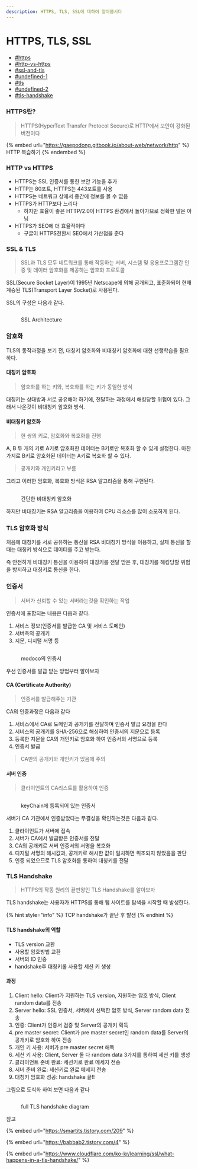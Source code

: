 ```yaml
---
description: HTTPS, TLS, SSL에 대하여 알아봅시다
---
```


# HTTPS, TLS, SSL

* [#https](https-tls-ssl.md#https "mention")
* [#http-vs-https](https-tls-ssl.md#http-vs-https "mention")
* [#ssl-and-tls](https-tls-ssl.md#ssl-and-tls "mention")
* [#undefined-1](https-tls-ssl.md#undefined-1 "mention")
* [#tls](https-tls-ssl.md#tls "mention")
* [#undefined-2](https-tls-ssl.md#undefined-2 "mention")
* [#tls-handshake](https-tls-ssl.md#tls-handshake "mention")

### HTTPS란?

> HTTPS(HyperText Transfer Protocol Secure)로 HTTP에서 보안이 강화된 버전이다

{% embed url="https://gaepodong.gitbook.io/about-web/network/http" %}
HTTP 복습하기
{% endembed %}

### HTTP vs HTTPS

* HTTPS는 SSL 인증서를 통한 보안 기능을 추가
* HTTP는 80포트, HTTPS는 443포트를 사용
* HTTPS는 네트워크 상에서 중간에 정보를 볼 수 없음
* HTTPS가 HTTP보다 느리다
  * 하지만 효율이 좋은 HTTP/2.0이 HTTPS 환경에서 돌아가므로 정확한 말은 아님
* HTTPS가 SEO에 더 효율적이다
  * 구글이 HTTPS전환시 SEO에서 가산점을 준다

### SSL & TLS

> SSL과 TLS 모두 네트워크를 통해 작동하는 서버, 시스템 및 응용프로그램간 인증 및 데이터 암호화를 제공하는 암호화 프로토콜

SSL(Secure Socket Layer)이 1995년 Netscape에 의해 공개되고, 표준화되어 현재 계승된 TLS(Transport Layer Socket)로 사용된다.

SSL의 구성은 다음과 같다.

<figure><img src="../.gitbook/assets/image (4) (2).png" alt=""><figcaption><p>SSL Architecture</p></figcaption></figure>

### 암호화

TLS의 동작과정을 보기 전, 대칭키 암호화와 비대칭키 암호화에 대한 선행학습을 필요하다.

#### 대칭키 암호화

> 암호화를 하는 키와, 복호화를 하는 키가 동일한 방식

대칭키는 상대방과 서로 공유해야 하기에, 전달하는 과정에서 해킹당할 위험이 있다. 그래서 나온것이 비대칭키 암호화 방식.

#### 비대칭키 암호화

> 한 쌍의 키로, 암호화와 복호화를 진행

A, B 두 개의 키로 A키로 암호화한 데이터는 B키로만 복호화 할 수 있게 설정한다. 마찬가지로 B키로 암호화된 데이터는 A키로 복호화 할 수 있다.

> 공개키와 개인키라고 부름

그리고 이러한 암호화, 복호화 방식은 RSA 알고리즘을 통해 구현된다.

<figure><img src="../.gitbook/assets/image (3) (1).png" alt=""><figcaption><p>간단한 비대칭키 암호화</p></figcaption></figure>

하지만 비대칭키는 RSA 알고리즘을 이용하여 CPU 리소스를 많이 소모하게 된다.

### TLS 암호화 방식

처음에 대칭키를 서로 공유하는 통신을 RSA 비대칭키 방식을 이용하고, 실제 통신을 할 때는 대칭키 방식으로 데이터를 주고 받는다.

즉 안전하게 비대칭키 통신을 이용하여 대칭키를 전달 받은 후, 대칭키를 해킹당할 위험을 방지하고 대칭키로 통신을 한다.



### 인증서

> 서버가 신뢰할 수 있는 서버라는것을 확인하는 작업

인증서에 포함되는 내용은 다음과 같다.

1. 서비스 정보(인증서를 발급한 CA 및 서비스 도메인)
2. 서버측의 공개키
3. 지문, 디지털 서명 등

<figure><img src="../.gitbook/assets/image (4) (1).png" alt=""><figcaption><p>modoco의 인증서</p></figcaption></figure>

우선 인증서를 발급 받는 방법부터 알아보자

#### CA (Certificate Authority)

> 인증서를 발급해주는 기관

CA의 인증과정은 다음과 같다

1. 서비스에서 CA로 도메인과 공개키를 전달하며 인증서 발급 요청을 한다
2. 서비스의 공개키를 SHA-256으로 해싱하여 인증서의 지문으로 등록
3. 등록한 지문을 CA의 개인키로 암호화 하여 인증서의 서명으로 등록
4. 인증서 발급

> CA만의 공개키와 개인키가 있음에 주의

#### 서버 인증

> 클라이언트의 CA리스트를 활용하여 인증

<figure><img src="../.gitbook/assets/image (2) (1).png" alt=""><figcaption><p>keyChain에 등록되어 있는 인증서</p></figcaption></figure>

서버가 CA 기관에서 인증받았다는 무결성을 확인하는것은 다음과 같다.

1. 클라이언트가 서버에 접속
2. 서버가 CA에서 발급받은 인증서를 전달
3. CA의 공개키로 서버 인증서의 서명을 복호화
4. 디지털 서명의 해시값과, 공개키로 해시한 값이 일치하면 위조되지 않았음을 판단
5. 인증 되었으므로 TLS 암호화를 통하여 대칭키를 전달

### TLS Handshake

> HTTPS의 작동 원리의 끝판왕인 TLS Handshake를 알아보자

TLS handshake는 사용자가 HTTPS를 통해 웹 사이트를 탐색을 시작할 때 발생한다.&#x20;

{% hint style="info" %}
TCP handshake가 끝난 후 발생
{% endhint %}

#### TLS handshake의 역할

* TLS version 교환
* 사용할 암호방법 교환
* 서버의 ID 인증
* handshake후 대칭키롤 사용할 세션 키 생성

#### 과정

1. Client hello: Client가 지원하는 TLS version, 지원하는 암호 방식, Client random data를 전송
2. Server hello: SSL 인증서, 서버에서 선택한 암호 방식, Server random data 전송
3. 인증: Client가 인증서 검증 및 Server의 공개키 획득
4. pre master secret: Client가 pre master secret인 random data를 Server의 공개키로 암호화 하여 전송
5. 개인 키 사용: 서버가 pre master secret 해독
6. 세션 키 사용: Client, Server 둘 다 random data 3가지를 통하여 세션 키를 생성
7. 클라이언트 준비 완료: 세션키로 완료 메세지 전송
8. 서버 준비 완료: 세션키로 완료 메세지 전송
9. 대칭키 암호화 성공: handshake 끝!!

그림으로 도식화 하여 보면 다음과 같다

<figure><img src="../.gitbook/assets/image (6) (1).png" alt=""><figcaption><p>full TLS handshake diagram</p></figcaption></figure>



참고

{% embed url="https://smartits.tistory.com/209" %}

{% embed url="https://babbab2.tistory.com/4" %}

{% embed url="https://www.cloudflare.com/ko-kr/learning/ssl/what-happens-in-a-tls-handshake/" %}
